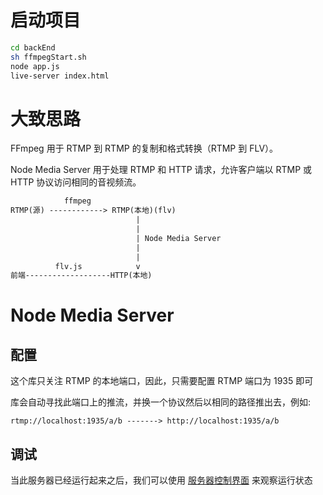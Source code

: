 # 启动项目
```bash
cd backEnd
sh ffmpegStart.sh
node app.js
live-server index.html
```

# 大致思路
FFmpeg 用于 RTMP 到 RTMP 的复制和格式转换（RTMP 到 FLV）。

Node Media Server 用于处理 RTMP 和 HTTP 请求，允许客户端以 RTMP 或 HTTP 协议访问相同的音视频流。

```txt
            ffmpeg                     
RTMP(源) ------------> RTMP(本地)(flv) 
                            |
                            |
                            | Node Media Server
                            |
                            |
          flv.js            v
前端-------------------HTTP(本地)
``` 

# Node Media Server
## 配置
这个库只关注 RTMP 的本地端口，因此，只需要配置 RTMP 端口为 1935 即可

库会自动寻找此端口上的推流，并换一个协议然后以相同的路径推出去，例如:
```
rtmp://localhost:1935/a/b -------> http://localhost:1935/a/b
```

## 调试
当此服务器已经运行起来之后，我们可以使用 [服务器控制界面](http://localhost:8000/admin/) 来观察运行状态
